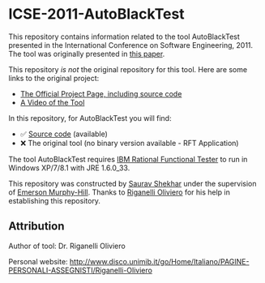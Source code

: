 # ICSE-2011-AutoBlackTest
This repository contains information related to the tool AutoBlackTest presented in the International Conference on Software Engineering, 2011. The tool was originally presented in [this paper](http://dl.acm.org/citation.cfm?doid=1985793.1985979).

This repository _is not_ the original repository for this tool. Here are some links to the original project:
* [The Official Project Page, including source code](http://www.lta.disco.unimib.it/tools/AutoBlackTest/AutoBlackTest/Home.html)
* [A Video of the Tool](https://www.youtube.com/watch?v=svZS7TXJrf4)

In this repository, for AutoBlackTest you will find:
* :white_check_mark: [Source code](http://www.lta.disco.unimib.it/tools/AutoBlackTest/AutoBlackTest/Download_files/workspaceDist.zip) (available)
* :x: The original tool (no binary version available - RFT Application)

The tool AutoBlackTest requires [IBM Rational Functional Tester](http://www-03.ibm.com/software/products/en/functional) to run in Windows XP/7/8.1 with JRE 1.6.0_33.

This repository was constructed by [Saurav Shekhar](https://github.com/srvxid) under the supervision of [Emerson Murphy-Hill](https://github.com/CaptainEmerson). Thanks to [Riganelli Oliviero](http://www.disco.unimib.it/go/Home/Italiano/PAGINE-PERSONALI-ASSEGNISTI/Riganelli-Oliviero) for his help in establishing this repository. 

## Attribution

Author of tool: Dr. Riganelli Oliviero
 
Personal website: http://www.disco.unimib.it/go/Home/Italiano/PAGINE-PERSONALI-ASSEGNISTI/Riganelli-Oliviero

